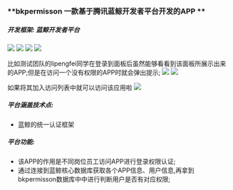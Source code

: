 ### **bkpermisson 一款基于腾讯蓝鲸开发者平台开发的APP **

##### 开发框架: 蓝鲸开发者平台
![](https://github.com/guomaoqiu/Blueking_Project_bkpermission/raw/master/screenshots/blueking_dev.jpeg)
![](https://github.com/guomaoqiu/Blueking_Project_bkpermission/raw/master/screenshots/3.jpeg)
![](https://github.com/guomaoqiu/Blueking_Project_bkpermission/raw/master/screenshots/1.jpeg)
![](https://github.com/guomaoqiu/Blueking_Project_bkpermission/raw/master/screenshots/2.jpeg)


比如测试团队的lipengfei同学在登录到面板后虽然能够看看到该面板所展示出来的APP;但是在访问一个没有权限的APP时就会弹出提示;
![](https://github.com/guomaoqiu/Blueking_Project_bkpermission/raw/master/screenshots/5.jpeg)
![](https://github.com/guomaoqiu/Blueking_Project_bkpermission/raw/master/screenshots/6.jpeg)

如果将其加入访问列表中就可以访问该应用啦
![](https://github.com/guomaoqiu/Blueking_Project_bkpermission/raw/master/screenshots/4.jpeg)
##### 平台涵盖技术点:
* 蓝鲸的统一认证框架


##### 平台功能:
* 该APP的作用是不同岗位员工访问APP进行登录权限认证;
* 通过连接到蓝鲸核心数据库获取各个APP信息、用户信息,再拿到bkpermisson数据库中中进行判断用户是否有对应权限;




